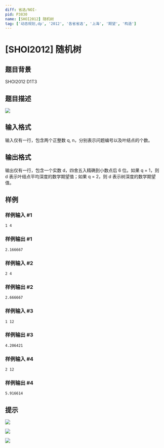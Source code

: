 ```yaml
---
diff: 省选/NOI-
pid: P3830
name: [SHOI2012] 随机树
tag: ['动态规划,dp', '2012', '各省省选', '上海', '期望', '构造']
---
```

# [SHOI2012] 随机树
## 题目背景

SHOI2012 D1T3

## 题目描述

![](https://cdn.luogu.com.cn/upload/pic/6555.png)

## 输入格式

输入仅有一行，包含两个正整数 q, n，分别表示问题编号以及叶结点的个数。

## 输出格式

输出仅有一行，包含一个实数 d，四舍五入精确到小数点后 6 位。如果 q = 1，则 d 表示叶结点平均深度的数学期望值；如果 q = 2，则 d 表示树深度的数学期望值。

## 样例

### 样例输入 #1
```
1 4
```
### 样例输出 #1
```
2.166667
```
### 样例输入 #2
```
2 4
```
### 样例输出 #2
```
2.666667
```
### 样例输入 #3
```
1 12
```
### 样例输出 #3
```
4.206421
```
### 样例输入 #4
```
2 12
```
### 样例输出 #4
```
5.916614
```
## 提示

 ![](https://cdn.luogu.com.cn/upload/pic/6556.png) 

 ![](https://cdn.luogu.com.cn/upload/pic/6557.png) 

![](https://cdn.luogu.com.cn/upload/pic/6558.png)

